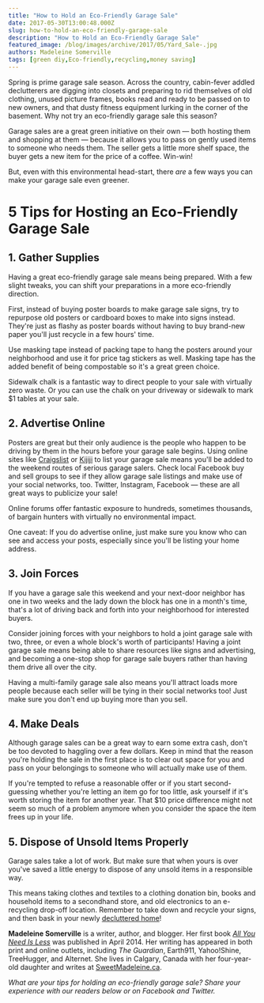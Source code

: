 ```yaml
---
title: "How to Hold an Eco-Friendly Garage Sale"
date: 2017-05-30T13:00:48.000Z
slug: how-to-hold-an-eco-friendly-garage-sale
description: "How to Hold an Eco-Friendly Garage Sale"
featured_image: /blog/images/archive/2017/05/Yard_Sale-.jpg
authors: Madeleine Somerville
tags: [green diy,Eco-friendly,recycling,money saving]
---
```


Spring is prime garage sale season. Across the country, cabin-fever addled declutterers are digging into closets and preparing to rid themselves of old clothing, unused picture frames, books read and ready to be passed on to new owners, and that dusty fitness equipment lurking in the corner of the basement. Why not try an eco-friendly garage sale this season?

Garage sales are a great green initiative on their own — both hosting them and shopping at them — because it allows you to pass on gently used items to someone who needs them. The seller gets a little more shelf space, the buyer gets a new item for the price of a coffee. Win-win!

But, even with this environmental head-start, there _are_ a few ways you can make your garage sale even greener.

# 5 Tips for Hosting an Eco-Friendly Garage Sale

## 1\. Gather Supplies

Having a great eco-friendly garage sale means being prepared. With a few slight tweaks, you can shift your preparations in a more eco-friendly direction.

First, instead of buying poster boards to make garage sale signs, try to repurpose old posters or cardboard boxes to make into signs instead. They're just as flashy as poster boards without having to buy brand-new paper you'll just recycle in a few hours' time.

Use masking tape instead of packing tape to hang the posters around your neighborhood and use it for price tag stickers as well. Masking tape has the added benefit of being compostable so it's a great green choice.

Sidewalk chalk is a fantastic way to direct people to your sale with virtually zero waste. Or you can use the chalk on your driveway or sidewalk to mark $1 tables at your sale.

## 2\. Advertise Online

Posters are great but their only audience is the people who happen to be driving by them in the hours before your garage sale begins. Using online sites like [Craigslist](https://www.craigslist.org/about/sites) or [Kijiji](http://www.kijiji.ca/) to list your garage sale means you'll be added to the weekend routes of serious garage salers. Check local Facebook buy and sell groups to see if they allow garage sale listings and make use of your social networks, too. Twitter, Instagram, Facebook — these are all great ways to publicize your sale!

Online forums offer fantastic exposure to hundreds, sometimes thousands, of bargain hunters with virtually no environmental impact.

One caveat: If you do advertise online, just make sure you know who can see and access your posts, especially since you'll be listing your home address.

## 3\. Join Forces

If you have a garage sale this weekend and your next-door neighbor has one in two weeks and the lady down the block has one in a month's time, that's a lot of driving back and forth into your neighborhood for interested buyers.

Consider joining forces with your neighbors to hold a joint garage sale with two, three, or even a whole block's worth of participants! Having a joint garage sale means being able to share resources like signs and advertising, and becoming a one-stop shop for garage sale buyers rather than having them drive all over the city.

Having a multi-family garage sale also means you'll attract loads more people because each seller will be tying in their social networks too! Just make sure you don't end up buying more than you sell.

## 4\. Make Deals

Although garage sales can be a great way to earn some extra cash, don't be too devoted to haggling over a few dollars. Keep in mind that the reason you're holding the sale in the first place is to clear out space for you and pass on your belongings to someone who will actually make use of them.

If you're tempted to refuse a reasonable offer or if you start second-guessing whether you're letting an item go for too little, ask yourself if it's worth storing the item for another year. That $10 price difference might not seem so much of a problem anymore when you consider the space the item frees up in your life.

## 5\. Dispose of Unsold Items Properly

Garage sales take a lot of work. But make sure that when yours is over you've saved a little energy to dispose of any unsold items in a responsible way.

This means taking clothes and textiles to a clothing donation bin, books and household items to a secondhand store, and old electronics to an e-recycling drop-off location. Remember to take down and recycle your signs, and then bask in your newly [decluttered home](https://www.tomatoink.com/blog/posts/tips-make-spring-cleaning-stick.html)!

**Madeleine Somerville** is a writer, author, and blogger. Her first book _[All You Need Is Less](https://www.amazon.com/All-You-Need-Less-Eco-friendly/dp/1936740796/ref=redir%5Fmobile%5Fdesktop?ie=UTF8&keywords=all%20you%20need%20is%20less&qid=1384833699&ref%5F=redir%5Fmdp%5Fmobile&ref%5F=sr%5F1%5F1&sr=8-1#featureBulletsAndDetailBullets%5Fsecondary%5Fview%5Fdiv%5F1420603307068)_ was published in April 2014\. Her writing has appeared in both print and online outlets, including _The Guardian_, Earth911, Yahoo!Shine, TreeHugger, and Alternet. She lives in Calgary, Canada with her four-year-old daughter and writes at [SweetMadeleine.ca](http://sweetmadeleine.ca/).

_What are your tips for holding an eco-friendly garage sale? Share your experience with our readers below or on Facebook and Twitter._